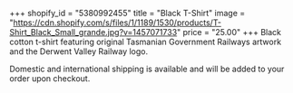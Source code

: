 +++
shopify_id = "5380992455"
title = "Black T-Shirt"
image = "https://cdn.shopify.com/s/files/1/1189/1530/products/T-Shirt_Black_Small_grande.jpg?v=1457071733"
price = "25.00"
+++
Black cotton t-shirt featuring original Tasmanian Government Railways artwork and the Derwent Valley Railway logo.

Domestic and international shipping is available and will be added to your order upon checkout.